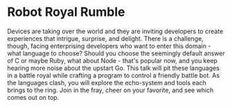 Robot Royal Rumble
==========================================
Devices are taking over the world and they are inviting developers to create experiences that intrigue, surprise, and delight. There is a challenge, though, facing enterprising developers who want to enter this domain - what language to choose? Should you choose the seemingly default answer of C or maybe Ruby, what about Node - that's popular now, and you keep hearing more noise about the upstart Go. This talk will pit these languages in a battle royal while crafting a program to control a friendly battle bot. As the languages clash, you will explore the echo-system and tools each brings to the ring. Join in the fray, cheer on your favorite, and see which comes out on top. 